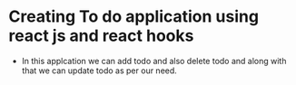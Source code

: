 # Creating To do application using react js and react hooks
* In this applcation we can add todo and also delete todo and along with that we can update todo as per our need.
